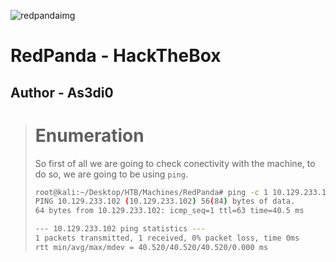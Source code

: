 ![redpandaimg](/Images/RedPanda/RedPandaPNG.png)
# RedPanda - HackTheBox
## Author - As3di0
> # Enumeration
> So first of all we are going to check conectivity with the machine, to do so, we are going to be using `ping`.
> ```bash
> root@kali:~/Desktop/HTB/Machines/RedPanda# ping -c 1 10.129.233.102
> PING 10.129.233.102 (10.129.233.102) 56(84) bytes of data.
> 64 bytes from 10.129.233.102: icmp_seq=1 ttl=63 time=40.5 ms
> 
> --- 10.129.233.102 ping statistics ---
> 1 packets transmitted, 1 received, 0% packet loss, time 0ms
> rtt min/avg/max/mdev = 40.520/40.520/40.520/0.000 ms
>
> ```
